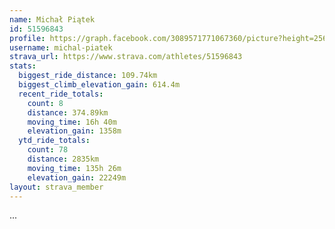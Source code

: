```yaml
---
name: Michał Piątek
id: 51596843
profile: https://graph.facebook.com/3089571771067360/picture?height=256&width=256
username: michal-piatek
strava_url: https://www.strava.com/athletes/51596843
stats:
  biggest_ride_distance: 109.74km
  biggest_climb_elevation_gain: 614.4m
  recent_ride_totals:
    count: 8
    distance: 374.89km
    moving_time: 16h 40m
    elevation_gain: 1358m
  ytd_ride_totals:
    count: 78
    distance: 2835km
    moving_time: 135h 26m
    elevation_gain: 22249m
layout: strava_member
--- 
```

...
